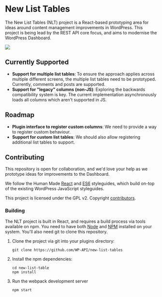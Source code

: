 # New List Tables

The New List Tables (NLT) project is a React-based prototyping area for ideas around content management improvements in WordPress. This project is being lead by the REST API core focus, and aims to modernise the WordPress Dashboard.

<img src="http://i.imgur.com/r3n9Q8R.gif" />

## Currently Supported

* **Support for multiple list tables**: To ensure the approach applies across multiple different screens, the multiple list tables need to be prototyped. Currently, comments and posts are supported.
* **Support for "legacy" columns (non-JS)**: Exploring the backwards compatibility system is key. The current implementation asynchronously loads all columns which aren't supported in JS.

## Roadmap

* **Plugin interface to register custom columns**: We need to provide a way to register custom behaviour.
* **Support for custom list tables**: We should also allow registering additional list tables to support.


## Contributing

This repository is open for collaboration, and we'd love your help as we prototype ideas for improvements to the Dashboard.

We follow the Human Made [React](http://engineering.hmn.md/how-we-work/style/react/) and [ES6](http://engineering.hmn.md/how-we-work/style/es6/) styleguides, which build on-top of the existing WordPress JavaScript styleguides.

This project is licensed under the GPL v2. Copyright [contributors](https://github.com/rmccue/new-list-table/graphs/contributors).


### Building

The NLT project is built in React, and requires a build process via tools available on npm. You need to have both [Node](https://nodejs.org/) and [NPM](https://www.npmjs.com/) installed on your system. You'll also need git to clone this repository.

1. Clone the project via git into your plugins directory:

   ```
   git clone https://github.com/WP-API/new-list-tables
   ```

2. Install the npm dependencies:

   ```
   cd new-list-table
   npm install
   ```

3. Run the webpack development server

   ```
   npm start
   ```
